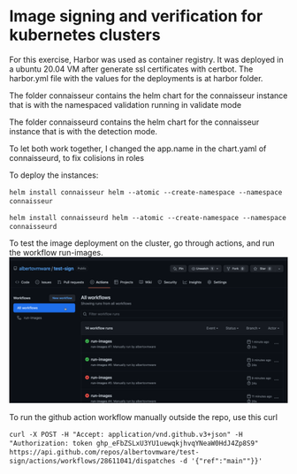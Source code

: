 # Image signing and verification for kubernetes clusters

For this exercise, Harbor was used as container registry.
It was deployed in a ubuntu 20.04 VM after generate ssl certificates with certbot.
The harbor.yml file with the values for the deployments is at harbor folder.

The folder connaisseur contains the helm chart for the connaisseur instance that is with the namespaced validation running in validate mode

The folder connaisseurd contains the helm chart for the connaisseur instance that is with the detection mode.

To let both work together, I changed the app.name in the chart.yaml of connaisseurd, to fix colisions in roles

To deploy the instances:
```console
helm install connaisseur helm --atomic --create-namespace --namespace connaisseur
```
```console
helm install connaisseurd helm --atomic --create-namespace --namespace connaisseurd
```

To test the image deployment on the cluster, go through actions, and run the workflow run-images.
![](https://github.com/albertovmware/test-sign/blob/main/img/github.gif)

To run the github action workflow manually outside the repo, use this curl

```console
curl -X POST -H "Accept: application/vnd.github.v3+json" -H "Authorization: token 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" https://api.github.com/repos/albertovmware/test-sign/actions/workflows/28611041/dispatches -d '{"ref":"main""}}'
```